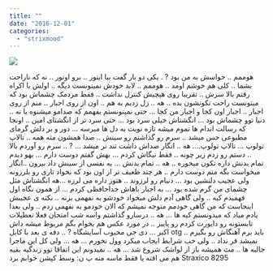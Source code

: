 ```yaml
---
title: ""
date: "2016-12-01"
categories: 
  - "strixmood"
---
```


[![](http://localhost/wp-content/uploads/2017/06/1-300x195.png)](http://localhost/wp-content/uploads/2017/06/1.png)

هوممم .. حواسش به من بود ? . یکی دو بار گفت بیا اینور .. برو اونور .. نه که ناراحت بشما .. کلی هم خوشم اومد .. هوممم .. لابد خودش نمیتونست دیگه .. اولش با اکراه رفتم بالا سرش .. تقریبا روی هیچیش کنترل نداشت .. فقط مردمک چشماش بود که میتونست راحت تکونشون بده .. هه .. زل زدیم به هم .. اون از روی اجبار .. منم از روی اجبار .. اجبار اون کجا و اجبار من کجا ... حتی نمیتونستم بفهمم که صدامو میشنوه یا نه .. دنیا توو چشماش بود ... انگشتاش خیلی سرد بود ... حتی سرد تر از انگشتای امین .. اونجا که رسالت اندام ها تموم میشه تازه نوبت به دل ها میرسه ... دور و بر دلش گرمای مطبوعی حس میشد .. سرم رو گذاشتم رو سینش .. صدا همشون مثه همه .. تالاپ تولوپ ... تالاپ تولوپ.... هه .. انگار صداش داشت تند تر میشد ... ? .. سرم رو آوردم بالا .. دستم رو زدم زیر چونه .. فقط نیگاش کردم ... بهش گفتم دوست دارم ... یهو دیدم تمام بدنش داره تکون میخوره .. هه .. تمام بدنش ... یه نفسی از سینش داد بیرون ..انگار میخواست بگه منم دوست دارم .. هر چند ظعیف تر از اون بود که بخواد تاری رو بلرزونه ولی عجیب دلنشین بود ... دنیام رو لرزوند .. هتوز داره می لرزه ...هه انگشتاش مثل چشمای من گرم شده بود ... به اجبار باهاش خداحافظی کردم ... از همون نگاه اول فهمیدم کیه .. ولی گاهی آدم دلش میخواد خودشو به نفهمی بزنه .. نکته ی عجیبش اینجاست که من گاهی خودمم متوجه نمیشم که الان خودمو به نفهمی زدم .. ولی بعدا یادم میاد که میدونستم کیه ها ... هه .. درسارو گذاشتم واسه شب امتحان فعلا تعطیلات تابستونه رو دایورت کردم رو پاییز .. در مورد عکس هم بخوام بگم مربوط میشه داش اکبر ... دی جی محبوب آسایشگاه ? .. دفه ی بعد با کابل otg باید برم آهنگاش رو بگیرم .. نمیشد قر نداد .. ولی خب شرایط ایجاب میکرد وول نخورم ... هه ... ولی کل این ماجرا جالبه ها .. مث همیشه باز از لواشک شروع شد ... هه .. نمیدونم این اتفاقا توو زندگیه بقیه هم می افته یا فقط ماسه منه پ ن: وسط کپشن خوابم برد Straxico 8295
